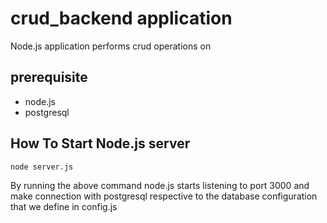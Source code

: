 # crud_backend application
Node.js application performs crud operations on 

## prerequisite
* node.js
* postgresql

## How To Start Node.js server
```
node server.js
```
By running the above command node.js starts listening to port 3000 and make connection with postgresql respective to the database configuration that we define in config.js
